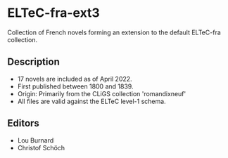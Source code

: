 # ELTeC-fra-ext3

Collection of French novels forming an extension to the default ELTeC-fra collection.  

## Description 

* 17 novels are included as of April 2022. 
* First published between 1800 and 1839. 
* Origin: Primarily from the CLiGS collection 'romandixneuf'
* All files are valid against the ELTeC level-1 schema. 

## Editors 

* Lou Burnard
* Christof Schöch

